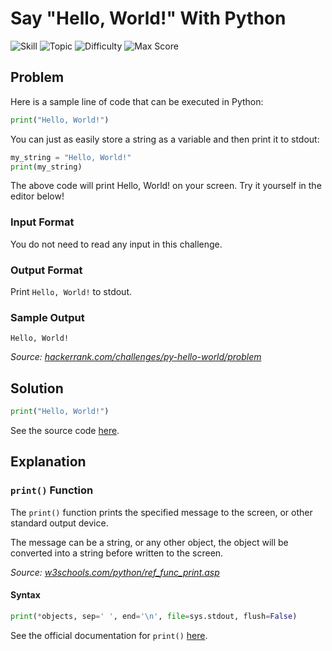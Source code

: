 # Say "Hello, World!" With Python

![Skill](https://img.shields.io/badge/Skill-Python_(Basic)-blueviolet?style=for-the-badge "skill")
![Topic](https://img.shields.io/badge/Topic-Introduction-yellow?style=for-the-badge "topic")
![Difficulty](https://img.shields.io/badge/Difficulty-Easy-brightgreen?style=for-the-badge "difficulty")
![Max Score](https://img.shields.io/badge/Max%20Score-5-blue?style=for-the-badge "max-score")

## Problem

Here is a sample line of code that can be executed in Python:

```python
print("Hello, World!")
```

You can just as easily store a string as a variable and then print it to stdout:

```python
my_string = "Hello, World!"
print(my_string)
```

The above code will print Hello, World! on your screen. Try it yourself in the editor below!

### Input Format

You do not need to read any input in this challenge.

### Output Format

Print `Hello, World!` to stdout.

### Sample Output

```
Hello, World!
```

*Source: [hackerrank.com/challenges/py-hello-world/problem](https://www.hackerrank.com/challenges/py-hello-world/problem?isFullScreen=true)*

## Solution

```python
print("Hello, World!")
```

See the source code [here](https://github.com/naumanaarif/hackerrank/blob/main/python/hello_world/hello_world.py).

## Explanation

### `print()` Function

The `print()` function prints the specified message to the screen, or other standard output device.

The message can be a string, or any other object, the object will be converted into a string before written to the screen.

*Source: [w3schools.com/python/ref_func_print.asp](https://www.w3schools.com/python/ref_func_print.asp)*

#### Syntax

```python
print(*objects, sep=' ', end='\n', file=sys.stdout, flush=False)
```

See the official documentation for `print()` [here](https://docs.python.org/3/library/functions.html#print).
